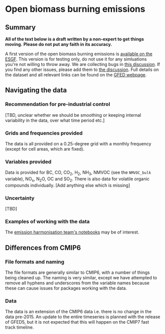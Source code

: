 # Open biomass burning emissions

## Summary

**All of the text below is a draft written by a non-expert to get things moving.**
**Please do not put any faith in its accuracy.**

A first version of the open biomass burning emissions is
[available on the ESGF](https://aims2.llnl.gov/search?project=input4MIPs&versionType=all&activeFacets=%7B%22source_id%22%3A%22DRES-CMIP-BB4CMIP7-1-0%22%7D).
This version is for testing only, do not use it for any simluations you're not willing to throw away.
We are collecting bugs in [this discussion](https://github.com/PCMDI/input4MIPs_CVs/discussions/138).
If you find any other issues, please add them to
[the discussion](https://github.com/PCMDI/input4MIPs_CVs/discussions/138).
Full details on the dataset and all relevant links can be found
on the [GFED webpage](https://www.globalfiredata.org/).

## Navigating the data

### Recommendation for pre-industrial control

[TBD, unclear whether we should be smoothing 
or keeping internal variability in the data, over what time period etc.]

### Grids and frequencies provided

The data is all provided on a 0.25-degree grid
with a monthly frequency (except for cell areas, which are fixed).

### Variables provided

Data is provided for 
BC, CO, CO<sub>2</sub>, H<sub>2</sub>, NH<sub>3</sub>, NMVOC (see the `NMVOC_bulk` variable), NO<sub>x</sub>, N<sub>2</sub>O, OC and SO<sub>2</sub>.
There is also data for volatile organic compounds individually.
[Add anything else which is missing]

### Uncertainty

[TBD]

### Examples of working with the data

The [emission harmonisation team's notebooks](https://github.com/iiasa/emissions_harmonization_historical/)
may be of interest.

## Differences from CMIP6

### File formats and naming

The file formats are generally similar to CMIP6,
with a number of things being cleaned up.
The naming is very similar, 
except we have attempted to remove all hyphens and underscores from the variable names 
because these can cause issues for packages working with the data.

### Data

The data is an extension of the CMIP6 data i.e. there is no change in the data pre-2015.
An update to the entire timeseries is planned with the release of GFED5,
but it is not expected that this will happen on the CMIP7 fast track timeline.
